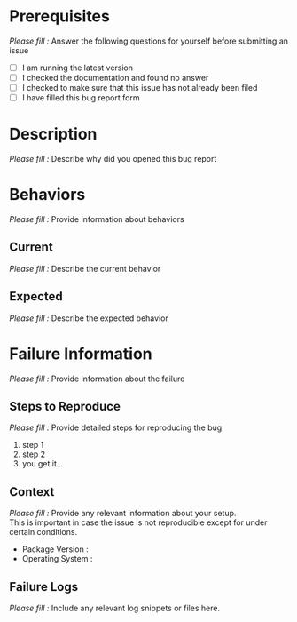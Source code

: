 # Prerequisites

*Please fill :* Answer the following questions for yourself before submitting an issue  

- [ ] I am running the latest version
- [ ] I checked the documentation and found no answer
- [ ] I checked to make sure that this issue has not already been filed
- [ ] I have filled this bug report form 

# Description  

*Please fill :* Describe why did you opened this bug report 

# Behaviors  

*Please fill :* Provide information about behaviors  

## Current  

*Please fill :* Describe the current behavior   

## Expected  

*Please fill :* Describe the expected behavior  


# Failure Information 

*Please fill :* Provide information about the failure  

## Steps to Reproduce

*Please fill :* Provide detailed steps for reproducing the bug  

1. step 1
2. step 2
3. you get it...

## Context

*Please fill :* Provide any relevant information about your setup.  
This is important in case the issue is not reproducible except for under certain conditions.

* Package Version :
* Operating System :

## Failure Logs

*Please fill :* Include any relevant log snippets or files here.
